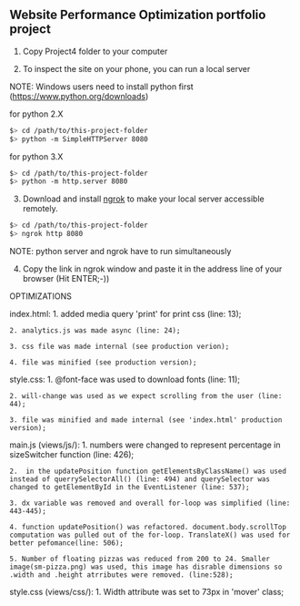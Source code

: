 ## Website Performance Optimization portfolio project

1. Copy Project4 folder to your computer

2. To inspect the site on your phone, you can run a local server

NOTE: Windows users need to install python first (https://www.python.org/downloads)

  
  for python 2.X
  ```bash
  $> cd /path/to/this-project-folder
  $> python -m SimpleHTTPServer 8080
  ```

  for python 3.X
  ```bash
  $> cd /path/to/this-project-folder
  $> python -m http.server 8080
  ```

3. Download and install [ngrok](https://ngrok.com/) to make your local server accessible remotely.

  ``` bash
  $> cd /path/to/this-project-folder
  $> ngrok http 8080
  ```

 NOTE: python server and ngrok have to run simultaneously 

4. Copy the link in ngrok window and paste it in the address line of your browser
 (Hit ENTER;-))


OPTIMIZATIONS

index.html:
	1. added media query 'print' for print css (line: 13);

	2. analytics.js was made async (line: 24);

	3. css file was made internal (see production verion);

	4. file was minified (see production version);

style.css:
	1. @font-face was used to download fonts (line: 11);

	2. will-change was used as we expect scrolling from the user (line: 44);

	3. file was minified and made internal (see 'index.html' production version);

main.js (views/js/):
	1. numbers were changed to represent percentage in sizeSwitcher function (line: 426);

	2.  in the updatePosition function getElementsByClassName() was used instead of querrySelectorAll() (line: 494) and querySelector was changed to getElementById in the EventListener (line: 537);

	3. dx variable was removed and overall for-loop was simplified (line: 443-445);

	4. function updatePosition() was refactored. document.body.scrollTop computation was pulled out of the for-loop. TranslateX() was used for better pefomance(line: 506);

	5. Number of floating pizzas was reduced from 200 to 24. Smaller image(sm-pizza.png) was used, this image has disrable dimensions so .width and .height atrributes were removed. (line:528);

style.css (views/css/):
	1. Width attribute was set to 73px in 'mover' class;



